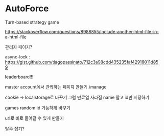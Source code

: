 # AutoForce
Turn-based strategy game

https://stackoverflow.com/questions/8988855/include-another-html-file-in-a-html-file

관리자 페이지?

async-lock : https://gist.github.com/tiagopassinato/712c3a98cdd435235faf42916011d859  

leaderboard!!!

master account에서 관리하는 페이지 만들기 /manage

cookie -> localstorage로 바꾸기 그럼 만료일 사라짐
name 말고 id만 저장하기

games random id 가능하게 바꾸기

url로 바로 들어갈 수 있게 만들기

탈주 잡기?